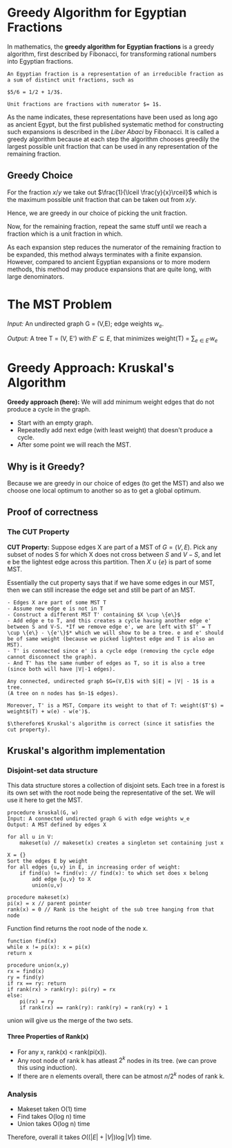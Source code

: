 # Greedy Algorithm for Egyptian Fractions

In mathematics, the **greedy algorithm for Egyptian fractions** is a greedy algorithm, first described by Fibonacci, for transforming rational numbers into Egyptian fractions.

```{prf:definition}
An Egyptian fraction is a representation of an irreducible fraction as a sum of distinct unit fractions, such as

$5/6 = 1/2 + 1/3$.

Unit fractions are fractions with numerator $= 1$.
```

As the name indicates, these representations have been used as long ago as ancient Egypt, but the first published systematic method for constructing such expansions is described in the *Liber Abaci* by Fibonacci. It is called a greedy algorithm because at each step the algorithm chooses greedily the largest possible unit fraction that can be used in any representation of the remaining fraction.

## Greedy Choice

For the fraction $x/y$ we take out $\frac{1}{\lceil \frac{y}{x}\rceil}$ which is the maximum possible unit fraction that can be taken out from $x/y$.

Hence, we are greedy in our choice of picking the unit fraction.

Now, for the remaining fraction, repeat the same stuff until we reach a fraction which is a unit fraction in which.

As each expansion step reduces the numerator of the remaining fraction to be expanded, this method always terminates with a finite expansion. However, compared to ancient Egyptian expansions or to more modern methods, this method may produce expansions that are quite long, with large denominators.

# The MST Problem

*Input:* An undirected graph G = (V,E); edge weights $w_e$.

*Output:* A tree T = (V, E') with $E'\subseteq E$, that minimizes weight(T) = $\sum_{e\in E'} w_e$

# Greedy Approach: Kruskal's Algorithm

**Greedy approach (here):** We will add minimum weight edges that do not produce a cycle in the graph.

* Start with an empty graph.
* Repeatedly add next edge (with least weight) that doesn't produce a cycle.
* After some point we will reach the MST.

## Why is it Greedy?

Because we are greedy in our choice of edges (to get the MST) and also we choose one local optimum to another so as to get a global optimum.

## Proof of correctness

### The CUT Property

**CUT Property:** Suppose edges X are part of a MST of $G = (V,E)$. Pick any subset of nodes S for which X does not cross between $S$ and $V-S$, and let e be the lightest edge across this partition. Then $X \cup \{e\}$ is part of some MST.

Essentially the cut property says that if we have some edges in our MST, then we can still increase the edge set and still be part of an MST.

````{prf:proof}
- Edges X are part of some MST T
- Assume new edge e is not in T
- Construct a different MST T' containing $X \cup \{e\}$
- Add edge e to T, and this creates a cycle having another edge e' between S and V-S. *If we remove edge e', we are left with $T' = T \cup \{e\} - \{e'\}$* which we will show to be a tree. e and e' should be of same weight (because we picked lightest edge and T is also an MST).
- T' is connected since e' is a cycle edge (removing the cycle edge cannot disconnect the graph). 
- And T' has the same number of edges as T, so it is also a tree (since both will have |V|-1 edges).

Any connected, undirected graph $G=(V,E)$ with $|E| = |V| - 1$ is a tree.
(A tree on n nodes has $n-1$ edges).

Moreover, T' is a MST, Compare its weight to that of T: weight($T'$) = weight$(T) + w(e) - w(e')$.

$\therefore$ Kruskal's algorithm is correct (since it satisfies the cut property).

````

## Kruskal's algorithm implementation

### Disjoint-set data structure

This data structure stores a collection of disjoint sets. Each tree in a forest is its own set with the root node being the representative of the set. We will use it here to get the MST.

```
procedure kruskal(G, w)
Input: A connected undirected graph G with edge weights w_e
Output: A MST defined by edges X

for all u in V:
    makeset(u) // makeset(x) creates a singleton set containing just x

X = {}
Sort the edges E by weight
for all edges {u,v} in E, in increasing order of weight:
    if find(u) != find(v): // find(x): to which set does x belong
        add edge {u,v} to X
        union(u,v)
```

```
procedure makeset(x)
pi(x) = x // parent pointer
rank(x) = 0 // Rank is the height of the sub tree hanging from that node
```

Function find returns the root node of the node x.

```
function find(x)
while x != pi(x): x = pi(x)
return x
```

```
procedure union(x,y)
rx = find(x)
ry = find(y)
if rx == ry: return
if rank(rx) > rank(ry): pi(ry) = rx
else: 
    pi(rx) = ry
    if rank(rx) == rank(ry): rank(ry) = rank(ry) + 1
```

union will give us the merge of the two sets.

#### Three Properties of Rank(x)

- For any x, rank(x) < rank(pi(x)).
- Any root node of rank k has atleast $2^k$ nodes in its tree. (we can prove this using induction).
- If there are n elements overall, there can be atmost $n/2^k$ nodes of rank k.

### Analysis

- Makeset taken O(1) time
- Find takes O(log n) time
- Union takes O(log n) time

Therefore, overall it takes $O((|E| + |V|) \log |V|)$ time.
